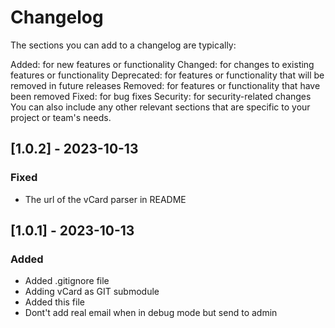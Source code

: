 # Changelog

The sections you can add to a changelog are typically:

Added: for new features or functionality
Changed: for changes to existing features or functionality
Deprecated: for features or functionality that will be removed in future releases
Removed: for features or functionality that have been removed
Fixed: for bug fixes
Security: for security-related changes
You can also include any other relevant sections that are specific to your project or team's needs.

## [1.0.2] - 2023-10-13

### Fixed

- The url of the vCard parser in README

## [1.0.1] - 2023-10-13

### Added

- Added .gitignore file
- Adding vCard as GIT submodule
- Added this file
- Dont't add real email when in debug mode but send to admin
